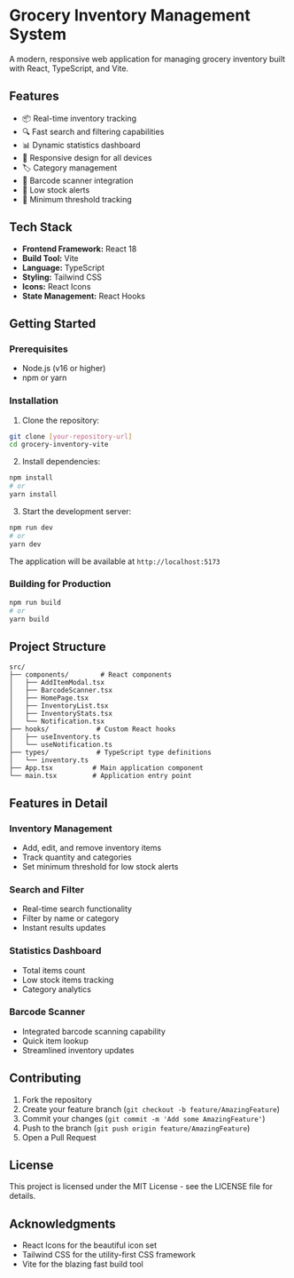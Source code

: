 # Grocery Inventory Management System

A modern, responsive web application for managing grocery inventory built with React, TypeScript, and Vite.

## Features

- 📦 Real-time inventory tracking
- 🔍 Fast search and filtering capabilities
- 📊 Dynamic statistics dashboard
- 📱 Responsive design for all devices
- 🏷️ Category management
- 📸 Barcode scanner integration
- 🚨 Low stock alerts
- 🎯 Minimum threshold tracking

## Tech Stack

- **Frontend Framework:** React 18
- **Build Tool:** Vite
- **Language:** TypeScript
- **Styling:** Tailwind CSS
- **Icons:** React Icons
- **State Management:** React Hooks

## Getting Started

### Prerequisites

- Node.js (v16 or higher)
- npm or yarn

### Installation

1. Clone the repository:
```bash
git clone [your-repository-url]
cd grocery-inventory-vite
```

2. Install dependencies:
```bash
npm install
# or
yarn install
```

3. Start the development server:
```bash
npm run dev
# or
yarn dev
```

The application will be available at `http://localhost:5173`

### Building for Production

```bash
npm run build
# or
yarn build
```

## Project Structure

```
src/
├── components/        # React components
│   ├── AddItemModal.tsx
│   ├── BarcodeScanner.tsx
│   ├── HomePage.tsx
│   ├── InventoryList.tsx
│   ├── InventoryStats.tsx
│   └── Notification.tsx
├── hooks/            # Custom React hooks
│   ├── useInventory.ts
│   └── useNotification.ts
├── types/            # TypeScript type definitions
│   └── inventory.ts
├── App.tsx          # Main application component
└── main.tsx         # Application entry point
```

## Features in Detail

### Inventory Management
- Add, edit, and remove inventory items
- Track quantity and categories
- Set minimum threshold for low stock alerts

### Search and Filter
- Real-time search functionality
- Filter by name or category
- Instant results updates

### Statistics Dashboard
- Total items count
- Low stock items tracking
- Category analytics

### Barcode Scanner
- Integrated barcode scanning capability
- Quick item lookup
- Streamlined inventory updates

## Contributing

1. Fork the repository
2. Create your feature branch (`git checkout -b feature/AmazingFeature`)
3. Commit your changes (`git commit -m 'Add some AmazingFeature'`)
4. Push to the branch (`git push origin feature/AmazingFeature`)
5. Open a Pull Request

## License

This project is licensed under the MIT License - see the LICENSE file for details.

## Acknowledgments

- React Icons for the beautiful icon set
- Tailwind CSS for the utility-first CSS framework
- Vite for the blazing fast build tool
